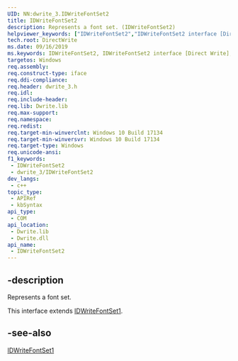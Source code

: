 ```yaml
---
UID: NN:dwrite_3.IDWriteFontSet2
title: IDWriteFontSet2
description: Represents a font set. (IDWriteFontSet2)
helpviewer_keywords: ["IDWriteFontSet2","IDWriteFontSet2 interface [Direct Write]","IDWriteFontSet2 interface [Direct Write]","described","directwrite.idwritefontset2","dwrite_3/IDWriteFontSet2"]
tech.root: DirectWrite
ms.date: 09/16/2019
ms.keywords: IDWriteFontSet2, IDWriteFontSet2 interface [Direct Write], IDWriteFontSet2 interface [Direct Write],described, directwrite.idwritefontset2, dwrite_3/IDWriteFontSet2
targetos: Windows
req.assembly: 
req.construct-type: iface
req.ddi-compliance: 
req.header: dwrite_3.h
req.idl: 
req.include-header: 
req.lib: Dwrite.lib
req.max-support: 
req.namespace: 
req.redist: 
req.target-min-winverclnt: Windows 10 Build 17134
req.target-min-winversvr: Windows 10 Build 17134
req.target-type: Windows
req.unicode-ansi: 
f1_keywords:
 - IDWriteFontSet2
 - dwrite_3/IDWriteFontSet2
dev_langs:
 - c++
topic_type:
 - APIRef
 - kbSyntax
api_type:
 - COM
api_location:
 - Dwrite.lib
 - Dwrite.dll
api_name:
 - IDWriteFontSet2
---
```


## -description

Represents a font set.

This interface extends [IDWriteFontSet1](./nn-dwrite_3-idwritefontset1.md).

## -see-also

[IDWriteFontSet1](./nn-dwrite_3-idwritefontset1.md)
